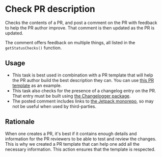 # Check PR description

Checks the contents of a PR, and post a comment on the PR with feedback to help the PR author improve. That comment is then updated as the PR is updated.

The comment offers feedback on multiple things, all listed in the `getStatusChecks()` function.

## Usage

- This task is best used in combination with a PR template that will help the PR author build the best description they can. You can use [this PR template](https://github.com/Automattic/jetpack/blob/94df955c1b37fa4763e7c6d88853b4efa9416c9d/.github/PULL_REQUEST_TEMPLATE.md) as an example.
- This task also checks for the presence of a changelog entry on the PR. That entry must be built using [the Changelogger package](https://packagist.org/packages/automattic/jetpack-changelogger).
- The posted comment includes links to [the Jetpack monorepo](https://github.com/Automattic/Jetpack/), so may not be useful when used by third-parties.

## Rationale

When one creates a PR, it's best if it contains enough details and information for the PR reviewers to be able to test and review the changes. This is why we created a PR template that can help one add all the necessary information. This action ensures that the template is respected.
